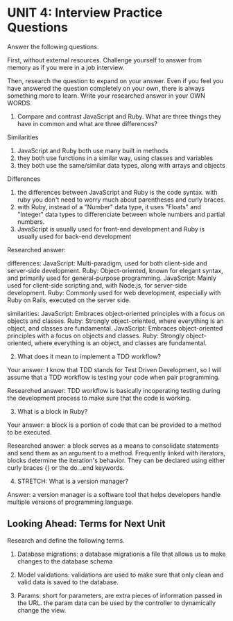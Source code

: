 # UNIT 4: Interview Practice Questions

Answer the following questions.

First, without external resources. Challenge yourself to answer from memory as if you were in a job interview.

Then, research the question to expand on your answer. Even if you feel you have answered the question completely on your own, there is always something more to learn. Write your researched answer in your OWN WORDS.

1. Compare and contrast JavaScript and Ruby. What are three things they have in common and what are three differences?

Similarities

1. JavaScript and Ruby both use many built in methods
2. they both use functions in a similar way, using classes and variables
3. they both use the same/similar data types, along with arrays and objects

Differences

1. the differences between JavaScript and Ruby is the code syntax. with ruby you don't need to worry much about parentheses and curly braces.
2. with Ruby, instead of a "Number" data type, it uses "Floats" and "Integer" data types to differenciate between whole numbers and partial numbers.
3. JavaScript is usually used for front-end development and Ruby is usually used for back-end development

Researched answer:

differences: JavaScript: Multi-paradigm, used for both client-side and server-side development.
Ruby: Object-oriented, known for elegant syntax, and primarily used for general-purpose programming.
JavaScript: Mainly used for client-side scripting and, with Node.js, for server-side development.
Ruby: Commonly used for web development, especially with Ruby on Rails, executed on the server side.

similarities: JavaScript: Embraces object-oriented principles with a focus on objects and classes.
Ruby: Strongly object-oriented, where everything is an object, and classes are fundamental.
JavaScript: Embraces object-oriented principles with a focus on objects and classes.
Ruby: Strongly object-oriented, where everything is an object, and classes are fundamental.

2. What does it mean to implement a TDD workflow?

Your answer: I know that TDD stands for Test Driven Development, so I will assume that a TDD workflow is testing your code when pair programming.

Researched answer: TDD workflow is basically incoperating testing during the development process to make sure that the code is working.

3. What is a block in Ruby?

Your answer: a block is a portion of code that can be provided to a method to be executed.

Researched answer: a block serves as a means to consolidate statements and send them as an argument to a method. Frequently linked with iterators, blocks determine the iteration's behavior. They can be declared using either curly braces {} or the do...end keywords.

4. STRETCH: What is a version manager?

Answer: a version manager is a software tool that helps developers handle multiple versions of programming language.

## Looking Ahead: Terms for Next Unit

Research and define the following terms.

1. Database migrations: a database migrationis a file that allows us to make changes to the database schema

2. Model validations: validations are used to make sure that only clean and valid data is saved to the database.

3. Params: short for parameters, are extra pieces of information passed in the URL. the param data can be used by the controller to dynamically change the view.
